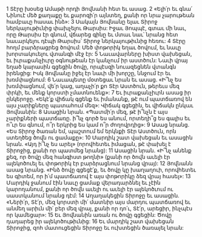 1 Տէրը խօսեց Ամաթի որդի Յովնանի հետ եւ ասաց. 2 «Ելի՛ր եւ գնա՛ Նինուէ մեծ քաղաքը եւ քարոզի՛ր այնտեղ, քանի որ նրա չարութեան համբաւը հասաւ ինձ»: 3 Սակայն Յովնանը ելաւ Տիրոջ ներկայութիւնից փախչելու Թարսիս: Իջաւ Յոպպէ, գտաւ մի նաւ, որը Թարսիս էր գնում, վճարեց գինը եւ մտաւ նաւ՝ նրանց հետ նաւարկելու դէպի Թարսիս՝ Տիրոջ ներկայութիւնից հեռու:
4 Տէրը հողմ բարձրացրեց ծովում: Մեծ փոթորիկ եղաւ ծովում, եւ նաւը խորտակուելու վտանգի մէջ էր: 5 Նաւավարները խիստ վախեցան, եւ իւրաքանչիւրը օգնութեան էր կանչում իր աստծուն: Նաւի վրայ եղած կարասին գցեցին ծովը, որպէսզի նուազեցնեն վտանգն իրենցից: Իսկ Յովնանը իջել էր նաւի մի խորշը, ննջում էր եւ խռմփացնում: 6 Նաւապետը մօտեցաւ նրան եւ ասաց. «Ի՞նչ ես խռմփացնում, վե՛ր կաց, աղաչի՛ր քո Տէր Աստծուն, թերեւս մեզ փրկի, եւ մենք կորստի չմատնուենք»:
7 Եւ իւրաքանչիւրն ասաց իր ընկերոջը. «Եկէ՛ք վիճակ գցենք եւ իմանանք, թէ ում պատճառով են այս չարիքները պատահում մեզ»: Վիճակ գցեցին, եւ վիճակն ընկաւ Յովնանին: 8 Ասացին նրան. «Պատմի՛ր մեզ, թէ ի՞նչն է այս չարիքների պատճառը. ի՞նչ գործ ես անում, որտեղի՞ց ես գալիս եւ ո՞ւր ես գնում, ո՞ր երկրից ես կամ ո՞ր ժողովրդից»: 9 Ասաց նրանց. «Ես Տիրոջ ծառան եմ, պաշտում եմ երկնքի Տէր Աստծուն, որն ստեղծեց ծովն ու ցամաքը»: 10 Մարդիկ շատ վախեցան եւ ասացին նրան. «Այդ ի՞նչ ես արել» (որովհետեւ իմացան, թէ փախել է Տիրոջից, քանի որ պատմեց նրանց): 11 Ասացին նրան. «Ի՞նչ անենք քեզ, որ ծովը մեզ հանգիստ թողնի» (քանի որ ծովն աւելի էր ալեկոծուել եւ փոթորիկ էր բարձրացնում նրանց վրայ): 12 Յովնանն ասաց նրանց. «Ինձ ծովը գցեցէ՛ք, եւ ծովը կը խաղաղուի, որովհետեւ ես գիտեմ, որ ի՛մ պատճառով է այս փոթորիկը ձեզ վրայ հասել»:
13 Մարդիկ ջանում էին նաւը ցամաք վերադարձնել եւ չէին կարողանում, քանի որ ծովն աւելի ու աւելի էր ալեկոծւում ու սաստկանում նրանց դէմ: 14 Աղաղակեցին Տիրոջը եւ ասացին. «Ների՛ր, Տէ՛ր, մեզ կորստի մի՛ մատնիր այս մարդու պատճառով եւ անմեղ արիւն մի՛ բեր մեզ վրայ, քանի որ դո՛ւ, Տէ՛ր, արեցիր, ինչպէս որ կամեցար»: 15 Եւ Յովնանին առան ու ծովը գցեցին: Ծովը դադարեց իր ալեկոծութիւնից: 16 Եւ մարդիկ շատ վախեցան Տիրոջից, զոհ մատուցեցին Տիրոջը եւ ուխտեցին ծառայել նրան:
